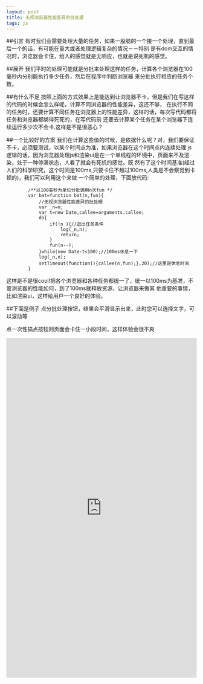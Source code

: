 ```yaml
---
layout: post
title: 无视浏览器性能差异的批处理
tags: js
---
```

##引言
有时我们会需要处理大量的任务，如果一股脑的一个接一个处理，直到最后一个的话，有可能在量大或者处理逻辑复杂的情况－－特别
是有dom交互的情况时，浏览器会卡住，给人的感觉就是无响应，也就是说死机的感觉。

##展开
我们平时的处理可能就是分批来处理这样的任务，计算各个浏览器在100毫秒内分别能执行多少任务，然后在程序中判断浏览器
来分批执行相应的任务个数。

##有什么不足
按照上面的方式效果上是能达到让浏览器不卡。但是我们在写这样的代码的时候会怎么样呢，计算不同浏览器的性能差异，这还不够，
在执行不同的任务时，还要计算不同任务在浏览器上的性能差异，这样的话，每次写代码都将任务和浏览器都绑得死死的，在写代码前
还要去计算某个任务在某个浏览器下连续运行多少次不会卡.这样是不是很恶心？

##一个比较好的方案
我们在计算这些值的时候，是依据什么呢？对，我们要保证不卡，必须要测试，以某个时间点为准，如果浏览器在这个时间点内连续处理
js逻辑的话，因为浏览器处理js和渲染ui是在一个单线程的环境中，页面来不及渲染，处于一种停滞状态，人看了就会有死机的感觉。既
然有了这个时间基准(经过人们的科学研究，这个时间是100ms,只要卡住不超过100ms,人类是不会察觉到卡顿的)，我们可以利用这个来做
一个简单的处理，下面放代码:

			/**以100毫秒为单位分批调用n次fun */
			var bat=function bat(n,fun){
				//无视浏览器性能差异的批处理
				var _n=n;
				var t=new Date,callee=arguments.callee;
				do{
					if(!n ){//退出任务条件
						log(_n,n);
						return;
					}
					fun(n--);
				}while(new Date-t<100);//100ms休息一下
				log(_n,n);
				setTimeout(function(){callee(n,fun);},20);//这里是休息时间
			}

这样是不是很cool!把各个浏览器和各种任务都统一了，统一以100ms为基准，不管浏览器的性能如何，到了100ms就释放资源，让浏览器来做其
他重要的事情，比如渲染ui，这样给用户一个良好的体验。
	

##下面是例子
点分批处理按钮，结果会平滑显示出来，此时您可以选择文字，可以滚动等 

点一次性搞点按钮则页面会卡住一小段时间，这样体验会很不爽

<iframe width="100%" height="900" src="http://jsfiddle.net/qiangtou/qJjam/embedded/result,js,html,css" allowfullscreen="allowfullscreen" frameborder="0"></iframe>

